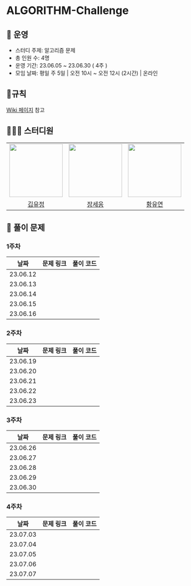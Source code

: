 # ALGORITHM-Challenge
## 👋 운영
- 스터디 주제: 알고리즘 문제
- 총 인원 수: 4명
- 운영 기간: 23.06.05 ~ 23.06.30 ( 4주 )
- 모임 날짜: 평일 주 5일 | 오전 10시 ~ 오전 12시 (2시간) | 온라인

## 📍규칙
[Wiki 페이지](https://github.com/CS-Chal``lenge/ALGORITHM-Challenge/wiki/%EA%B7%9C%EC%B9%99) 참고

## 👩🏻‍💻 스터디원
<table>
    <tr>
        <td height="140px" align="center"><img src="https://avatars.githubusercontent.com/yujung7768903" width="140px" /></td>
        <td height="140px" align="center"><img src="https://avatars.githubusercontent.com/ssosee" width="140px" /></td>
        <td height="140px" align="center"><img src="https://avatars.githubusercontent.com/yoooyeon" width="140px" /></td>
    </tr>
    <tr>
        <td align="center">
          <a href="https://github.com/yujung7768903"> 김유정 </a>
        </td>
        <td align="center">
          <a href="https://github.com/ssosee"> 장세웅 </a>
        </td>
        <td align="center">
          <a href="https://github.com/yoooyeon"> 황유연 </a>
        </td>
    </tr>
</table>

## 📑 풀이 문제

### 1주차
<!-- 문제 링크 셀 데이터 형식: [문제 풀이 플랫폼 | 문제 이름](문제 링크) -->

| 날짜   | 문제 링크                                       | 풀이 코드 |
| ------ | -------------------------------------------- |--------|
| 23.06.12 |  ||
| 23.06.13 |  ||
| 23.06.14 |  ||
| 23.06.15 |  ||
| 23.06.16 |  ||


### 2주차

| 날짜   | 문제 링크                                       | 풀이 코드 |
| ------ | -------------------------------------------- |--------|
| 23.06.19 |  ||
| 23.06.20 |  ||
| 23.06.21 |  ||
| 23.06.22 |  ||
| 23.06.23 |  ||


### 3주차

| 날짜   | 문제 링크                                       | 풀이 코드 |
| ------ | -------------------------------------------- |--------|
| 23.06.26 |  ||
| 23.06.27 |  ||
| 23.06.28 |  ||
| 23.06.29 |  ||
| 23.06.30 |  ||


### 4주차

| 날짜   | 문제 링크                                       | 풀이 코드 |
| ------ | -------------------------------------------- |--------|
| 23.07.03 |  ||
| 23.07.04 |  ||
| 23.07.05 |  ||
| 23.07.06 |  ||
| 23.07.07 |  ||
